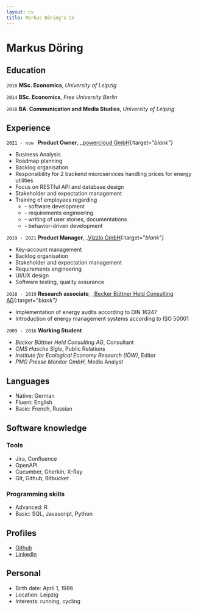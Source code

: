 ```yaml
---
layout: cv
title: Markus Döring's CV
---
```

# Markus Döring

## Education

`2018`
__MSc. Economics__, _University of Leipzig_

`2014`
__BSc. Economics__, _Free University Berlin_

`2010`
__BA. Communication and Media Studies__, _University of Leipzig_

## Experience

`2021 - now `
__Product Owner__, _[powercloud GmbH](https://power.cloud/en/){:target="_blank"}_
- Business Analysis
- Roadmap planning
- Backlog organisation
- Responsibility for 2 backend microservices handling prices for energy utilities
- Focus on RESTful API and database design
- Stakeholder and expectation management
- Training of employees regarding
  - \- software development
  - \- requirements engineering
  - \- writing of user stories, documentations
  - \- behavior-driven development

`2019 - 2021`
__Product Manager__, _[Vizzlo GmbH](https://vizzlo.com/){:target="_blank"}_
- Key-account management
- Backlog organisation
- Stakeholder and expectation management
- Requirements engineering
- UI/UX design
- Software testing, quality assurance

`2018 - 2019`
__Research associate__, _[Becker Büttner Held Consulting AG](https://www.bbh-beratung.de/en/){:target="_blank"}_
- Implementation of energy audits according to DIN 16247
- Introduction of energy management systems according to ISO 50001

`2009 - 2016`
__Working Student__
  - _Becker Büttner Held Consulting AG_, Consultant
  - _CMS Hasche Sigle_, Public Relations
  - _Institute for Ecological Economy Research (IÖW)_, Editor
  - _PMG Presse Monitor GmbH_, Media Analyst

## Languages
- Native: German
- Fluent: English
- Basic: French, Russian

## Software knowledge

### Tools
- Jira, Confluence
- OpenAPI
- Cucumber, Gherkin, X-Ray
- Git, Github, Bitbucket

### Programming skills
- Advanced: R
- Basic: SQL, Javascript, Python

## Profiles
- [Github](https://github.com/flrd)
- [LinkedIn](www.linkedin.com/in/markus-d-7a7549176)

## Personal
- Birth date: April 1, 1986
- Location: Leipzig
- Interests: running, cycling

<!--
### Last updated: 2024/03
-->
